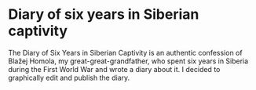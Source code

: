 # Diary of six years in Siberian captivity
The Diary of Six Years in Siberian Captivity is an authentic confession of Blažej Homola, my great-great-grandfather, who spent six years in Siberia during the First World War and wrote a diary about it. I decided to graphically edit and publish the diary.


